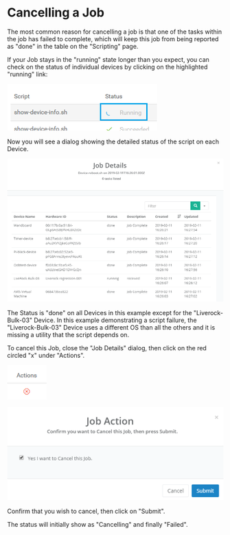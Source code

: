 # Cancelling a Job

The most common reason for cancelling a job is that one of the tasks within the job has failed to complete, which will keep this job from being reported as "done" in the table on the "Scripting" page.

If your Job stays in the "running" state longer than you expect, you can check on the status of individual devices by clicking on the highlighted "running" link:

![](../../.gitbook/assets/image%20%2898%29.png)

Now you will see a dialog showing the detailed status of the script on each Device.

![](../../.gitbook/assets/image%20%2865%29.png)

The Status is "done" on all Devices in this example except for the "Liverock-Bulk-03" Device.  In this example demonstrating a script failure, the "Liverock-Bulk-03" Device uses a different OS than all the others and it is missing a utility that the script depends on.

To cancel this Job, close the "Job Details" dialog, then click on the red circled "x" under "Actions".

![](../../.gitbook/assets/image%20%2814%29.png)

![](../../.gitbook/assets/image%20%28177%29.png)

Confirm that you wish to cancel, then click on "Submit".

The status will initially show as "Cancelling" and finally "Failed".

